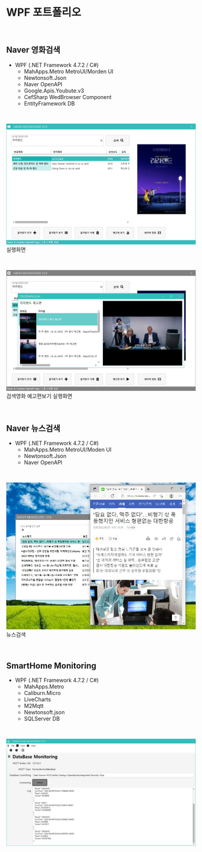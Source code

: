 # WPF 포트폴리오

<br/>

## Naver 영화검색
- WPF (.NET Framework 4.7.2 / C#)
  - MahApps.Metro MetroUI/Morden UI
  - Newtonsoft.Json
  - Naver OpenAPI
  - Google.Apis.Youbute.v3
  - CefSharp WedBrowser Component
  - EntityFramework DB

<br/>

  ![NaverMovieFinder](https://github.com/lmrang/StudyWPF/blob/main/capture/KakaoTalk_20220602_171750721.png?raw=true)  
  실행화면

<br/>

  ![YoutubePaly](https://github.com/lmrang/StudyWPF/blob/main/capture/trailer.JPG?raw=true)
  검색영화 예고편보기 실행화면



<br/>

## Naver 뉴스검색
- WPF (.NET Framework 4.7.2 / C#)
  - MahApps.Metro MetroUI/Moden UI
  - Newtonsoft.Json
  - Naver OpenAPI

<br/>

![NaverNewsSearch](https://github.com/lmrang/StudyWPF/blob/main/capture/NewsLink.JPG?raw=true)
뉴스검색

<br/>

## SmartHome Monitoring
- WPF (.NET Framework 4.7.2 / C#)
  - MahApps.Metro
  - Caliburn.Micro
  - LiveCharts
  - M2Mqtt
  - Newtonsoft.json
  - SQLServer DB

<br/>

![SmartHomeMonitoring](https://raw.githubusercontent.com/lmrang/StudyWPF/main/capture/smarthome.JPG)

<br/>
